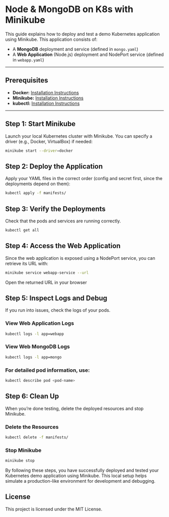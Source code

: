 # Node & MongoDB on K8s with Minikube

This guide explains how to deploy and test a demo Kubernetes application using Minikube. This application consists of:

- A **MongoDB** deployment and service (defined in `mongo.yaml`)
- A **Web Application** (Node.js) deployment and NodePort service (defined in `webapp.yaml`)

---

## Prerequisites

- **Docker:** [Installation Instructions](https://docs.docker.com/get-docker/)
- **Minikube:** [Installation Instructions](https://minikube.sigs.k8s.io/docs/start/)
- **kubectl:** [Installation Instructions](https://kubernetes.io/docs/tasks/tools/install-kubectl/)


---

## Step 1: Start Minikube

Launch your local Kubernetes cluster with Minikube. You can specify a driver (e.g., Docker, VirtualBox) if needed:

```bash
minikube start --driver=docker
```

## Step 2: Deploy the Application

Apply your YAML files in the correct order (config and secret first, since the deployments depend on them):

```bash
kubectl apply -f manifests/
```
## Step 3: Verify the Deployments

Check that the pods and services are running correctly.

```bash
kubectl get all
```

## Step 4: Access the Web Application
Since the web application is exposed using a NodePort service, you can retrieve its URL with:
```bash
minikube service webapp-service --url
```
Open the returned URL in your browser

## Step 5: Inspect Logs and Debug
If you run into issues, check the logs of your pods.

### View Web Application Logs

```bash
kubectl logs -l app=webapp
```

### View Web MongoDB Logs

```bash
kubectl logs -l app=mongo
```

### For detailed pod information, use:

```bash
kubectl describe pod <pod-name>
```

## Step 6: Clean Up
When you’re done testing, delete the deployed resources and stop Minikube.

### Delete the Resources

```bash
kubectl delete -f manifests/
```

### Stop Minikube

```bash
minikube stop
```

By following these steps, you have successfully deployed and tested your Kubernetes demo application using Minikube. This local setup helps simulate a production-like environment for development and debugging.

## License
This project is licensed under the MIT License.
